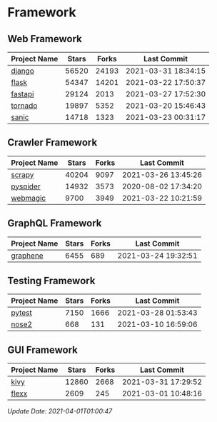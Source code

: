 # Framework

## Web Framework
| Project Name | Stars | Forks | Last Commit |
| ------------ | ----- | ----- | ----------- |
| [django](https://github.com/django/django) | 56520 | 24193 | 2021-03-31 18:34:15 |
| [flask](https://github.com/pallets/flask) | 54347 | 14201 | 2021-03-22 17:50:37 |
| [fastapi](https://github.com/tiangolo/fastapi) | 29124 | 2013 | 2021-03-27 17:52:30 |
| [tornado](https://github.com/tornadoweb/tornado) | 19897 | 5352 | 2021-03-20 15:46:43 |
| [sanic](https://github.com/sanic-org/sanic) | 14718 | 1323 | 2021-03-23 00:31:17 |

## Crawler Framework
| Project Name | Stars | Forks | Last Commit |
| ------------ | ----- | ----- | ----------- |
| [scrapy](https://github.com/scrapy/scrapy) | 40204 | 9097 | 2021-03-26 13:45:26 |
| [pyspider](https://github.com/binux/pyspider) | 14932 | 3573 | 2020-08-02 17:34:20 |
| [webmagic](https://github.com/code4craft/webmagic) | 9700 | 3949 | 2021-03-22 10:21:59 |

## GraphQL Framework
| Project Name | Stars | Forks | Last Commit |
| ------------ | ----- | ----- | ----------- |
| [graphene](https://github.com/graphql-python/graphene) | 6455 | 689 | 2021-03-24 19:32:51 |

## Testing Framework
| Project Name | Stars | Forks | Last Commit |
| ------------ | ----- | ----- | ----------- |
| [pytest](https://github.com/pytest-dev/pytest) | 7150 | 1666 | 2021-03-28 01:53:43 |
| [nose2](https://github.com/nose-devs/nose2) | 668 | 131 | 2021-03-10 16:59:06 |

## GUI Framework
| Project Name | Stars | Forks | Last Commit |
| ------------ | ----- | ----- | ----------- |
| [kivy](https://github.com/kivy/kivy) | 12860 | 2668 | 2021-03-31 17:29:52 |
| [flexx](https://github.com/flexxui/flexx) | 2609 | 245 | 2021-03-01 10:48:16 |

*Update Date: 2021-04-01T01:00:47*